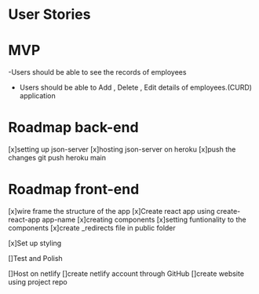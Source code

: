 # User Stories

# MVP

-Users should be able to see the records of employees
- Users should be able to Add , Delete , Edit details of employees.(CURD) application

# Roadmap back-end

[x]setting up json-server
[x]hosting json-server on heroku 
[x]push the changes git push heroku main


# Roadmap front-end

[x]wire frame the structure of the app
[x]Create react app using create-react-app app-name
[x]creating components
[x]setting funtionality to the components
[x]create _redirects file in public folder

[x]Set up styling

[]Test and Polish

[]Host on netlify
[]create netlify account through GitHub
[]create website using project repo
